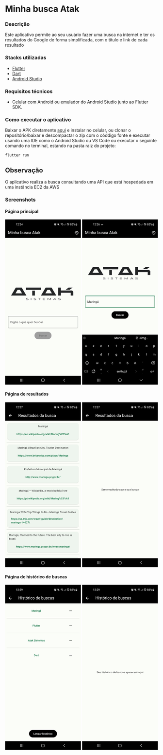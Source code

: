 # Minha busca Atak

### Descrição

Este aplicativo permite ao seu usuário fazer uma busca na internet e ter os resultados do Google de forma simplificada, com o título e link de cada resultado

### Stacks utilizadas

* [Flutter](https://docs.flutter.dev/)
* [Dart](https://dart.dev/tools/dart-doc)
* [Android Studio](https://developer.android.com/studio)

### Requisitos técnicos

* Celular com Android ou emulador do Android Studio junto ao Flutter SDK.

### Como executar o aplicativo

Baixar o APK diretamente [aqui](https://github.com/dgomesdev/) e instalar no celular, ou clonar o repositório/baixar e descompactar o zip com o códdigo fonte e executar usando uma IDE como o Android Studio ou VS Code ou executar o seguinte comando no terminal, estando na pasta raiz do projeto:
```
flutter run
```

## Observação

O aplicativo realiza a busca consultando uma API que está hospedada em uma instãncia EC2 da AWS

### Screenshots

#### Página principal

<img src="assets/pagina_principal_1.png" alt="Pagina principal com banco de busca vazio" width="250"/> <img src="assets/pagina_principal_2.png" alt="Pagina principal com campo de busca preenchido" width="250"/>

#### Página de resultados

<img src="assets/pagina_resultados_1.png" alt="Pagina com os resutlados da busca" width="250"/> <img src="assets/pagina_resultados_2.png" alt="Pagina com a mensagem sem resultados para sua busca" width="250"/>

#### Página de histórico de buscas

<img src="assets/pagina_historico_1.png" alt="Pagina com o histórico de buscas realizadas" width="250"/> <img src="assets/pagina_historico_2.png" alt="Pagina de histórico vazia com a mensagem seu histórico aparecerá aqui" width="250"/>